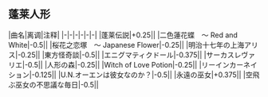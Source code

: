 ## 蓬莱人形
|曲名|离调|注释|
|-|-|-|-|-|-|
|蓬莱伝説|+0.25||
|二色蓮花蝶　〜 Red and White|-0.5||
|桜花之恋塚　〜 Japanese Flower|-0.25||
|明治十七年の上海アリス|-0.25||
|東方怪奇談|-0.5||
|エニグマティクドール|-0.375||
|サーカスレヴァリエ|-0.5||
|人形の森|-0.25||
|Witch of Love Potion|-0.25||
|リーインカーネイション|-0.125||
|U.N.オーエンは彼女なのか？|-0.5||
|永遠の巫女|+0.375||
|空飛ぶ巫女の不思議な毎日|-0.5||
